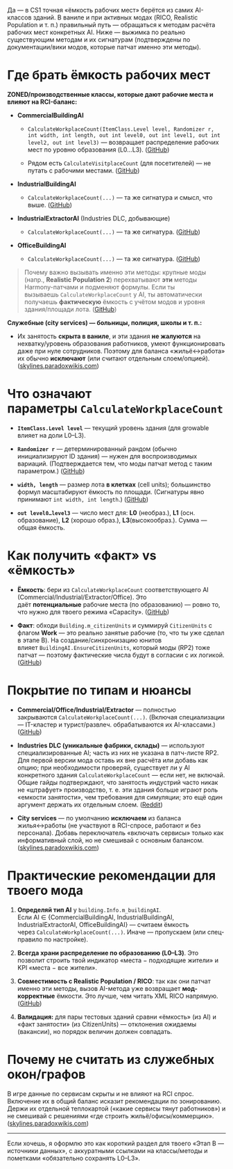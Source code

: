 
Да — в CS1 точная «ёмкость рабочих мест» берётся из самих AI-классов зданий. В ваниле и при активных модах (RICO, Realistic Population и т. п.) правильный путь — обращаться к методам расчёта рабочих мест конкретных AI. Ниже — выжимка по реально существующим методам и их сигнатурам (подтверждены по документации/вики модов, которые патчат именно эти методы).

# Где брать ёмкость рабочих мест

**ZONED/производственные классы, которые дают рабочие места и влияют на RCI-баланс:**

- **CommercialBuildingAI**
    
    - `CalculateWorkplaceCount(ItemClass.Level level, Randomizer r, int width, int length, out int level0, out int level1, out int level2, out int level3)` — возвращает распределение рабочих мест по уровню образования (L0…L3). ([GitHub](https://github.com/algernon-A/Realistic-Population-Revisited/wiki/Harmony-patches "Harmony patches · algernon-A/Realistic-Population-Revisited Wiki · GitHub"))
        
    - Рядом есть `CalculateVisitplaceCount` (для посетителей) — не путать с рабочими местами. ([GitHub](https://github.com/algernon-A/Realistic-Population-Revisited/wiki/Harmony-patches "Harmony patches · algernon-A/Realistic-Population-Revisited Wiki · GitHub"))
        
- **IndustrialBuildingAI**
    
    - `CalculateWorkplaceCount(...)` — та же сигнатура и смысл, что выше. ([GitHub](https://github.com/algernon-A/Realistic-Population-Revisited/wiki/Harmony-patches "Harmony patches · algernon-A/Realistic-Population-Revisited Wiki · GitHub"))
        
- **IndustrialExtractorAI** (Industries DLC, добывающие)
    
    - `CalculateWorkplaceCount(...)` — та же сигнатура. ([GitHub](https://github.com/algernon-A/Realistic-Population-Revisited/wiki/Harmony-patches "Harmony patches · algernon-A/Realistic-Population-Revisited Wiki · GitHub"))
        
- **OfficeBuildingAI**
    
    - `CalculateWorkplaceCount(...)` — та же сигнатура. ([GitHub](https://github.com/algernon-A/Realistic-Population-Revisited/wiki/Harmony-patches "Harmony patches · algernon-A/Realistic-Population-Revisited Wiki · GitHub"))
        

> Почему важно вызывать именно эти методы: крупные моды (напр., **Realistic Population 2**) перехватывают **эти** методы Harmony-патчами и подменяют формулы. Если ты вызываешь `CalculateWorkplaceCount` у AI, ты автоматически получаешь **фактическую** ёмкость с учётом модов и уровня здания/площади лота. ([GitHub](https://github.com/algernon-A/Realistic-Population-Revisited/wiki/Harmony-patches "Harmony patches · algernon-A/Realistic-Population-Revisited Wiki · GitHub"))

**Служебные (city services) — больницы, полиция, школы и т. п.:**

- Их занятость **скрыта в ваниле**, и эти здания **не жалуются** на нехватку/уровень образования работников, умеют функционировать даже при нуле сотрудников. Поэтому для баланса «жильё↔работа» их обычно **исключают** (или считают отдельным слоем/опцией). ([skylines.paradoxwikis.com](https://skylines.paradoxwikis.com/Service_buildings?utm_source=chatgpt.com "Service buildings - Cities: Skylines Wiki"))
    

# Что означают параметры `CalculateWorkplaceCount`

- **`ItemClass.Level level`** — текущий уровень здания (для growable влияет на доли L0–L3).
    
- **`Randomizer r`** — детерминированный рандом (обычно инициализируют ID здания) — нужен для воспроизводимых вариаций. (Подтверждается тем, что моды патчат метод с таким параметром.) ([GitHub](https://github.com/algernon-A/Realistic-Population-Revisited/wiki/Harmony-patches "Harmony patches · algernon-A/Realistic-Population-Revisited Wiki · GitHub"))
    
- **`width, length`** — размер лота **в клетках** (cell units); большинство формул масштабируют ёмкость по площади. (Сигнатуры явно принимают `int width, int length`.) ([GitHub](https://github.com/algernon-A/Realistic-Population-Revisited/wiki/Harmony-patches "Harmony patches · algernon-A/Realistic-Population-Revisited Wiki · GitHub"))
    
- **`out level0…level3`** — число мест для: **L0** (необраз.), **L1** (осн. образование), **L2** (хорошо образ.), **L3**(высокообраз.). Сумма — общая ёмкость.
    

# Как получить «факт» vs «ёмкость»

- **Ёмкость**: бери из `CalculateWorkplaceCount` соответствующего AI (Commercial/Industrial/Extractor/Office). Это даёт **потенциальные** рабочие места (по образованию) — ровно то, что нужно для твоего режима «Capacity». ([GitHub](https://github.com/algernon-A/Realistic-Population-Revisited/wiki/Harmony-patches "Harmony patches · algernon-A/Realistic-Population-Revisited Wiki · GitHub"))
    
- **Факт**: обходи `Building.m_citizenUnits` и суммируй `CitizenUnits` с флагом **Work** — это реально занятые рабочие (то, что ты уже сделал в этапе B). На создание/синхронизацию юнитов влияет `BuildingAI.EnsureCitizenUnits`, который моды (RP2) тоже патчат — поэтому фактические числа будут в согласии с их логикой. ([GitHub](https://github.com/algernon-A/Realistic-Population-Revisited/wiki/Harmony-patches "Harmony patches · algernon-A/Realistic-Population-Revisited Wiki · GitHub"))
    

# Покрытие по типам и нюансы

- **Commercial/Office/Industrial/Extractor** — полностью закрываются `CalculateWorkplaceCount(...)`. (Включая специализации — IT-кластер и турист/развлеч. обрабатываются их AI-классами.) ([GitHub](https://github.com/algernon-A/Realistic-Population-Revisited/wiki/Harmony-patches "Harmony patches · algernon-A/Realistic-Population-Revisited Wiki · GitHub"))
    
- **Industries DLC (уникальные фабрики, склады)** — используют специализированные AI; часть из них не указана в патч-листе RP2. Для первой версии мода оставь их вне расчёта или добавь как опцию; при необходимости проверяй, существует ли у AI конкретного здания `CalculateWorkplaceCount` — если нет, не включай. Общие гайды подтверждают, что занятость индустрий часто никак не «штрафует» производство, т. е. эти здания больше играют роль «емкости занятости», чем требования для симуляции; это ещё один аргумент держать их отдельным слоем. ([Reddit](https://www.reddit.com/r/CitiesSkylines/comments/va87y6/industry_area_building_number_of_workers_and/?utm_source=chatgpt.com "Industry area building, number of workers and efficiency?"))
    
- **City services** — по умолчанию **исключаем** из баланса жилья↔работы (не участвуют в RCI-спросе, работают и без персонала). Добавь переключатель «включать сервисы» только как информативный слой, но не смешивай с основным балансом. ([skylines.paradoxwikis.com](https://skylines.paradoxwikis.com/Service_buildings?utm_source=chatgpt.com "Service buildings - Cities: Skylines Wiki"))
    

# Практические рекомендации для твоего мода

1. **Определяй тип AI** у `building.Info.m_buildingAI`.  
    Если AI ∈ {CommercialBuildingAI, IndustrialBuildingAI, IndustrialExtractorAI, OfficeBuildingAI} — считаем ёмкость через `CalculateWorkplaceCount(...)`. Иначе — пропускаем (или спец-правило по настройке).
    
2. **Всегда храни распределение по образованию (L0–L3)**. Это позволит строить твой индикатор «места − подходящие жители» и KPI «места − все жители».
    
3. **Совместимость с Realistic Population / RICO**: так как они патчат именно эти методы, вызов AI-метода уже возвращает **мод-корректные** ёмкости. Это лучше, чем читать XML RICO напрямую. ([GitHub](https://github.com/algernon-A/Realistic-Population-Revisited/wiki/Harmony-patches "Harmony patches · algernon-A/Realistic-Population-Revisited Wiki · GitHub"))
    
4. **Валидация:** для пары тестовых зданий сравни «ёмкость» (из AI) и «факт занятости» (из CitizenUnits) — отклонения ожидаемы (вакансии), но порядок величин должен совпадать.
    

# Почему не считать из служебных окон/графов

В игре данные по сервисам скрыты и не влияют на RCI спрос. Включение их в общий баланс исказит рекомендации по зонированию. Держи их отдельной теплокартой («какие сервисы тянут работников») и не смешивай с решениями «где строить жильё/офисы/коммерцию». ([skylines.paradoxwikis.com](https://skylines.paradoxwikis.com/Service_buildings?utm_source=chatgpt.com "Service buildings - Cities: Skylines Wiki"))

---

Если хочешь, я оформлю это как короткий раздел для твоего «Этап B — источники данных», с аккуратными ссылками на классы/методы и пометками «обязательно сохранять L0–L3».